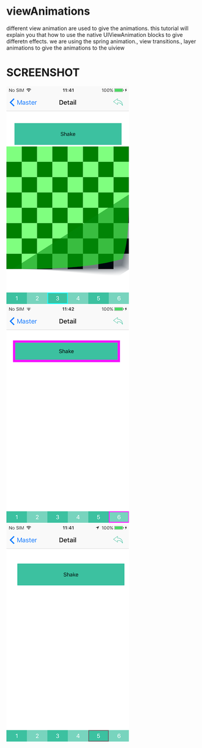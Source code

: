 # viewAnimations
different view animation are used to give the animations.
this tutorial will explain you that how to use the native UIViewAnimation blocks to give differetn effects.
we are using the spring animation., view transitions., layer animations to give the animations to the uiview

# SCREENSHOT
![Alt text](https://github.com/deepakbhati99/viewAnimations/blob/master/SCREENSHOT_IMG_3305.PNG "Screeshot #1")
![Alt text](https://github.com/deepakbhati99/viewAnimations/blob/master/SCREENSHOT_IMG_3306.PNG "Screeshot #2")
![Alt text](https://github.com/deepakbhati99/viewAnimations/blob/master/SCREENSHOT_IMG_3303.PNG "Screeshot #3")
